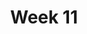 ---
title: Week 11 
published_at: 2025-03-08
snippet: 1st post.
disable_html_sanitization: true
allow_math: true
---